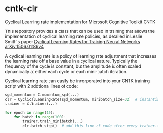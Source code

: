 # cntk-clr
Cyclical Learning rate implementation for Microsoft Cognitive Toolkit CNTK

This repository provides a class that can be used in training that allows the implementation of cyclical learning rate policies, as detailed in Leslie Smith's paper [Cyclical Learning Rates for Training Neural Networks
arXiv:1506.01186v4](https://arxiv.org/abs/1506.01186 "Title")

A cyclical learning rate is a policy of learning rate adjustment that increases the learning rate off a base value in a cyclical nature. Typically the frequency of the cycle is constant, but the amplitude is often scaled dynamically at either each cycle or each mini-batch iteration.

Cyclical learning rate can easily be incorporated into your CNTK training script with 2 addtional lines of code:

```python
sgd_momentum = C.momentum_sgd(...)
clr = CyclicalLeaningRate(sgd_momentum, minibatch_size=32)  # instantiate the class
trainer = C.Trainer(...)

for epoch in range(10):
    for batch in range(100):
        trainer.train_minibatch(...)
        clr.batch_step()  # add this line of code after every trainer.train_minibatch call
```
